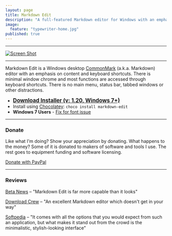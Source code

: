 ```yaml
---
layout: page
title: Markdown Edit
description: "A full-featured Markdown editor for Windows with an emphasis on content and keyboard shortcuts"
image: 
  feature: "typewriter-home.jpg"
published: true
---
```


------------------------------------------------------------------------

<div class="screenshot">
<a href="http://i.imgur.com/3zFELBl.png" target="_blank"><img src="http://i.imgur.com/3zFELBl.png" alt="Screen Shot"/></a>
</div>

------------------------------------------------------------------------

Markdown Edit is a Windows desktop [CommonMark] (a.k.a. Markdown) editor
with an emphasis on content and keyboard shortcuts. There is minimal
window chrome and most functions are accessed through keyboard
shortcuts. There is no main menu, status bar, tabbed windows or other
distractions.

-   <a href="{{ site.download }}" style="font-weight:bold; font-size:larger;">Download
    Installer (v: 1.20, Windows 7+)</a>
-   Install using [Chocolatey]: `choco install markdown-edit`
-   **Windows 7 Users** - [Fix for font issue]

------------------------------------------------------------------------

### Donate

Like what I'm doing? Show your appreciation by donating. What happens to
the money? Some of it is donated to makers of software and tools I use.
The rest goes to equipment funding and software licensing.

[Donate with PayPal]

------------------------------------------------------------------------

### Reviews

[Beta News] – "Markdown Edit is far more capable than it looks"

[Download Crew] – "An excellent Markdown editor which doesn't get in
your way"

[Softpedia] – "It comes with all the options that you would expect from
such an application, but what makes it stand out from the crowd is the
minimalistic, stylish-looking interface"

  [CommonMark]: http://commonmark.org
  [Chocolatey]: https://chocolatey.org/packages/markdown-edit
  [Fix for font issue]: https://github.com/mike-ward/Markdown-Edit/issues/14
  [Donate with PayPal]: https://www.paypal.com/cgi-bin/webscr?cmd=_s-xclick&hosted_button_id=XGGZ8BEED7R62
  [Beta News]: http://betanews.com/2015/11/16/markdown-edit-is-a-distraction-free-editor-for-windows/
  [Download Crew]: http://www.downloadcrew.com/article/33887-markdown_edit
  [Softpedia]: http://www.softpedia.com/get/Internet/WEB-Design/HTML-Editors/Markdown-Edit.shtml
